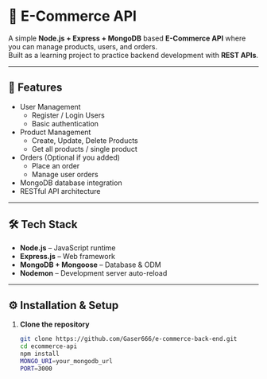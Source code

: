 # 🛒 E-Commerce API

A simple **Node.js + Express + MongoDB** based **E-Commerce API** where you can manage products, users, and orders.  
Built as a learning project to practice backend development with **REST APIs**.

---

## 🚀 Features

- User Management  
  - Register / Login Users  
  - Basic authentication  
- Product Management  
  - Create, Update, Delete Products  
  - Get all products / single product  
- Orders (Optional if you added)  
  - Place an order  
  - Manage user orders  
- MongoDB database integration  
- RESTful API architecture  

---

## 🛠️ Tech Stack

- **Node.js** – JavaScript runtime  
- **Express.js** – Web framework  
- **MongoDB + Mongoose** – Database & ODM  
- **Nodemon** – Development server auto-reload  

---

## ⚙️ Installation & Setup


1. **Clone the repository**
   ```bash
   git clone https://github.com/Gaser666/e-commerce-back-end.git
   cd ecommerce-api
   npm install
   MONGO_URI=your_mongodb_url
   PORT=3000
   


